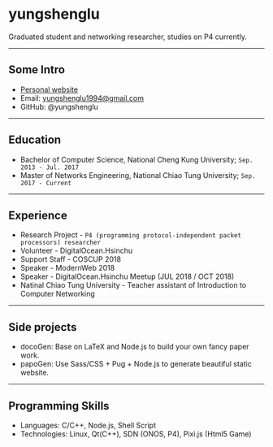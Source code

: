 # yungshenglu

Graduated student and networking researcher, studies on P4 currently.

---

## Some Intro
* [Personal website](https://yungshenglu.github.io)
* Email: yungshenglu1994@gmail.com
* GitHub: @yungshenglu

---

## Education

* Bachelor of Computer Science, National Cheng Kung University; `Sep. 2013 - Jul. 2017`
* Master of Networks Engineering, National Chiao Tung University; `Sep. 2017 - Current`

---

## Experience

* Research Project - `P4 (programming protocol-independent packet processors) researcher`
* Volunteer - DigitalOcean.Hsinchu
* Support Staff - COSCUP 2018
* Speaker - ModernWeb 2018
* Speaker - DigitalOcean.Hsinchu Meetup (JUL 2018 / OCT 2018)
* Natinal Chiao Tung University - Teacher assistant of Introduction to Computer Networking

---

## Side projects

* docoGen: Base on LaTeX and Node.js to build your own fancy paper work.
* papoGen: Use Sass/CSS + Pug + Node.js to generate beautiful static website.

--- 

## Programming Skills

* Languages:  C/C++, Node.js, Shell Script
* Technologies:  Linux, Qt(C++), SDN (ONOS, P4), Pixi.js (Html5 Game)